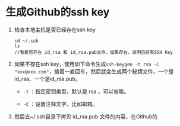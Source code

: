 # 生成Github的ssh key

1. 检查本地主机是否已经存在ssh key

    ```
    cd ~/.ssh
    ls
    //看是否存在 id_rsa 和 id_rsa.pub文件，如果存在，说明已经有SSH Key
    ```

2. 如果不存在ssh key，使用如下命令生成`ssh-keygen -t rsa -C "xxx@xxx.com"`，接着一直回车，然后就会生成两个秘钥文件，一个是id_rsa、一个是id_rsa.pub。

    * `-t` ：指定密钥类型，默认是 rsa ，可以省略。

    * `-C` ：设置注释文字，比如邮箱。

3. 然后去~/.ssh目录下拷贝 id_rsa.pub 文件的内容，在Github的